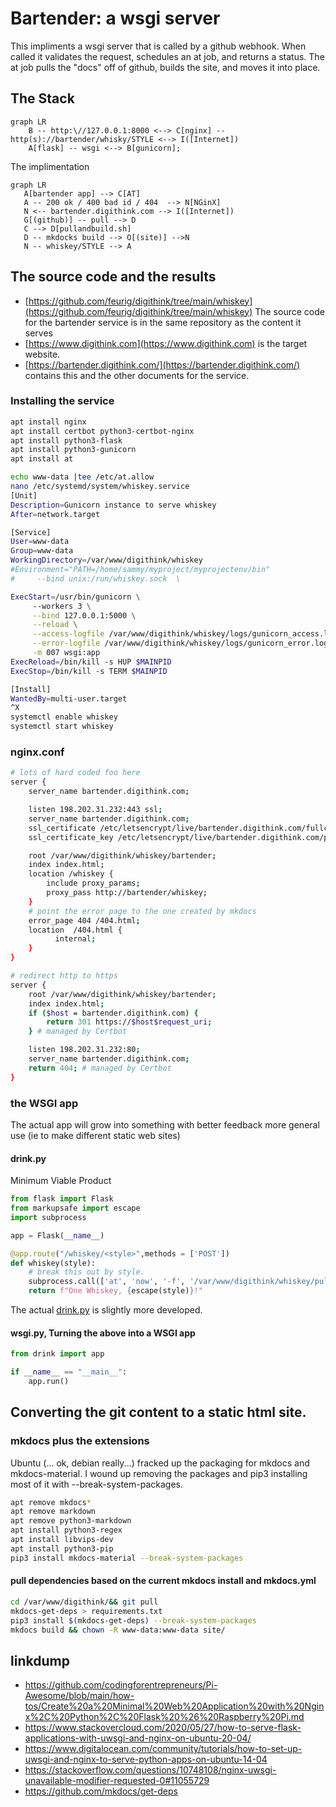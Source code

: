 # Bartender: a wsgi server

This impliments a wsgi server that is called by a github webhook. When called it validates the request, schedules an at job, and returns a status. The at job pulls the "docs" off of github, builds the site, and moves it into place.

## The Stack

```mermaid
graph LR
    B -- http:\//127.0.0.1:8000 <--> C[nginx] -- http(s)://bartender/whisky/STYLE <--> I([Internet])
    A[flask] -- wsgi <--> B[gunicorn];
```

The implimentation

```mermaid
graph LR 
   A[bartender app] --> C[AT]
   A -- 200 ok / 400 bad id / 404  --> N[NGinX]
   N <-- bartender.digithink.com --> I([Internet])
   G[(github)] -- pull --> D
   C --> D[pullandbuild.sh]
   D -- mkdocks build --> O[(site)] -->N
   N -- whiskey/STYLE --> A
```

## The source code and the results

- [https://github.com/feurig/digithink/tree/main/whiskey](https://github.com/feurig/digithink/tree/main/whiskey)
  The source code for the bartender service is in the same repository as the content it serves
- [https://www.digithink.com](https://www.digithink.com) is the target website.
- [https://bartender.digithink.com/](https://bartender.digithink.com/) contains this and the other documents for the service.

### Installing the service

```sh
apt install nginx
apt install certbot python3-certbot-nginx
apt install python3-flask
apt install python3-gunicorn
apt install at

echo www-data |tee /etc/at.allow
nano /etc/systemd/system/whiskey.service
[Unit]
Description=Gunicorn instance to serve whiskey
After=network.target

[Service]
User=www-data
Group=www-data
WorkingDirectory=/var/www/digithink/whiskey
#Environment="PATH=/home/sammy/myproject/myprojectenv/bin"
#     --bind unix:/run/whiskey.sock  \

ExecStart=/usr/bin/gunicorn \
     --workers 3 \
     --bind 127.0.0.1:5000 \
     --reload \
     --access-logfile /var/www/digithink/whiskey/logs/gunicorn_access.log \
     --error-logfile /var/www/digithink/whiskey/logs/gunicorn_error.log \
     -m 007 wsgi:app
ExecReload=/bin/kill -s HUP $MAINPID
ExecStop=/bin/kill -s TERM $MAINPID

[Install]
WantedBy=multi-user.target
^X
systemctl enable whiskey
systemctl start whiskey
```

### nginx.conf

```sh
# lots of hard coded foo here
server {
    server_name bartender.digithink.com;

    listen 198.202.31.232:443 ssl;
    server_name bartender.digithink.com;
    ssl_certificate /etc/letsencrypt/live/bartender.digithink.com/fullchain.pem; # managed by Certbot
    ssl_certificate_key /etc/letsencrypt/live/bartender.digithink.com/privkey.pem; # managed by Certbot

    root /var/www/digithink/whiskey/bartender;
    index index.html;
    location /whiskey {
        include proxy_params;
        proxy_pass http://bartender/whiskey;
    }
    # point the error page to the one created by mkdocs
    error_page 404 /404.html;
    location  /404.html {
          internal;
    }
}

# redirect http to https
server {
    root /var/www/digithink/whiskey/bartender;
    index index.html;
    if ($host = bartender.digithink.com) {
        return 301 https://$host$request_uri;
    } # managed by Certbot

    listen 198.202.31.232:80;
    server_name bartender.digithink.com;
    return 404; # managed by Certbot
}
```

### the WSGI app

The actual app will grow into something with better feedback more general use (ie to make different static web sites)

#### drink.py

Minimum Viable Product 

```python
from flask import Flask
from markupsafe import escape
import subprocess

app = Flask(__name__)

@app.route("/whiskey/<style>",methods = ['POST'])
def whiskey(style):
    # break this out by style.
    subprocess.call(['at', 'now', '-f', '/var/www/digithink/whiskey/pullandbuild.sh'])
    return f"One Whiskey, {escape(style)}!"
```

The actual [drink.py](https://github.com/suspect-devices/digithink/blob/main/whiskey/drink.py) is slightly more developed.

#### wsgi.py, Turning the above into a WSGI app

```python
from drink import app

if __name__ == "__main__":
    app.run()
```

## Converting the git content to a static html site.

### mkdocs plus the extensions

Ubuntu (... ok, debian really...) fracked up the packaging for mkdocs and mkdocs-material. I wound up removing the packages and pip3 installing most of it with --break-system-packages.

```sh
apt remove mkdocs*
apt remove markdown
apt remove python3-markdown
apt install python3-regex
apt install libvips-dev
apt install python3-pip
pip3 install mkdocs-material --break-system-packages
```

#### pull dependencies based on the current mkdocs install and mkdocs.yml

```sh
cd /var/www/digithink/&& git pull 
mkdocs-get-deps > requirements.txt
pip3 install $(mkdocs-get-deps) --break-system-packages
mkdocs build && chown -R www-data:www-data site/
```

## linkdump

- <https://github.com/codingforentrepreneurs/Pi-Awesome/blob/main/how-tos/Create%20a%20Minimal%20Web%20Application%20with%20Nginx%2C%20Python%2C%20Flask%20%26%20Raspberry%20Pi.md>
- <https://www.stackovercloud.com/2020/05/27/how-to-serve-flask-applications-with-uwsgi-and-nginx-on-ubuntu-20-04/>
- <https://www.digitalocean.com/community/tutorials/how-to-set-up-uwsgi-and-nginx-to-serve-python-apps-on-ubuntu-14-04>
- <https://stackoverflow.com/questions/10748108/nginx-uwsgi-unavailable-modifier-requested-0#11055729>
- https://github.com/mkdocs/get-deps
